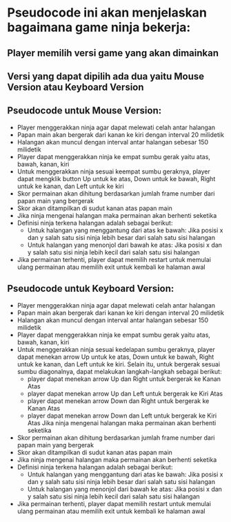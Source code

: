 # Pseudocode ini akan menjelaskan bagaimana game ninja bekerja:

## Player memilih versi game yang akan dimainkan
## Versi yang dapat dipilih ada dua yaitu Mouse Version atau Keyboard Version

## Pseudocode untuk Mouse Version:
* Player menggerakkan ninja agar dapat melewati celah antar halangan
* Papan main akan bergerak dari kanan ke kiri dengan interval 20 milidetik
* Halangan akan muncul dengan interval antar halangan sebesar 150 milidetik
* Player dapat menggerakkan ninja ke empat sumbu gerak yaitu atas, bawah, kanan, kiri
* Untuk menggerakkan ninja sesuai keempat sumbu geraknya, player dapat mengklik button Up untuk ke atas, Down untuk ke bawah, Right untuk ke kanan, dan Left untuk ke kiri
* Skor permainan akan dihitung berdasarkan jumlah frame number dari papan main yang bergerak
* Skor akan ditampilkan di sudut kanan atas papan main
* Jika ninja mengenai halangan maka permainan akan berhenti seketika
* Definisi ninja terkena halangan adalah sebagai berikut:
	* Untuk halangan yang menggantung dari atas ke bawah:
		Jika posisi x dan y salah satu sisi ninja lebih besar dari salah satu sisi halangan 
	* Untuk halangan yang menonjol dari bawah ke atas:
		Jika posisi x dan y salah satu sisi ninja lebih kecil dari salah satu sisi halangan 
* Jika permainan terhenti, player dapat memilih restart untuk memulai ulang permainan atau memilih exit untuk kembali ke halaman awal

## Pseudocode untuk Keyboard Version:
* Player menggerakkan ninja agar dapat melewati celah antar halangan
* Papan main akan bergerak dari kanan ke kiri dengan interval 20 milidetik
* Halangan akan muncul dengan interval antar halangan sebesar 150 milidetik
* Player dapat menggerakkan ninja ke empat sumbu gerak yaitu atas, bawah, kanan, kiri
* Untuk menggerakkan ninja sesuai kedelapan sumbu geraknya, player dapat menekan arrow Up untuk ke atas, Down untuk ke bawah, Right untuk ke kanan, dan Left untuk ke kiri. Selain itu, untuk bergerak sesuai sumbu diagonalnya, dapat melakukan langkah-langkah sebagai berikut: 
	* player dapat menekan arrow Up dan Right untuk bergerak ke Kanan Atas
	* player dapat menekan arrow Up dan Left untuk bergerak ke Kiri Atas
	* player dapat menekan arrow Down dan Right untuk bergerak ke Kanan Atas
	* player dapat menekan arrow Down dan Left untuk bergerak ke Kiri Atas
Jika ninja mengenai halangan maka permainan akan berhenti seketika
* Skor permainan akan dihitung berdasarkan jumlah frame number dari papan main yang bergerak
* Skor akan ditampilkan di sudut kanan atas papan main
* Jika ninja mengenai halangan maka permainan akan berhenti seketika
* Definisi ninja terkena halangan adalah sebagai berikut:
	* Untuk halangan yang menggantung dari atas ke bawah:
		Jika posisi x dan y salah satu sisi ninja lebih besar dari salah satu sisi halangan 
	* Untuk halangan yang menonjol dari bawah ke atas:
		Jika posisi x dan y salah satu sisi ninja lebih kecil dari salah satu sisi halangan 
* Jika permainan terhenti, player dapat memilih restart untuk memulai ulang permainan atau memilih exit untuk kembali ke halaman awal


